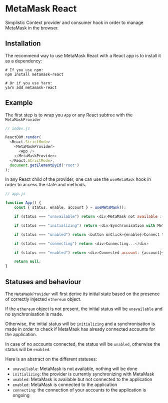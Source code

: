 # MetaMask React

Simplistic Context provider and consumer hook in order to manage MetaMask in the browser.

## Installation

The recommend way to use MetaMask React with a React app is to install it as a dependency:
```shell
# If you use npm:
npm install metamask-react

# Or if you use Yarn:
yarn add metamask-react
```

## Example

The first step is to wrap you `App` or any React subtree with the `MetaMaskProvider`
```javascript
// index.js

ReactDOM.render(
  <React.StrictMode>
    <MetaMaskProvider>
      <App />
    </MetaMaskProvider>
  </React.StrictMode>,
  document.getElementById('root')
);
```

In any React child of the provider, one can use the `useMetaMask` hook in order to access the state and methods.
```javascript
// app.js

function App() {
    const { status, enable, account } = useMetaMask();

    if (status === "unavailable") return <div>MetaMask not available :(</div>

    if (status === "initializing") return <div>Synchronisation with MetaMask ongoing...</div>

    if (status === "unabled") return <button onClick={enable}>Connect to MetaMask</button>

    if (status === "connecting") return <div>Connecting...</div>

    if (status === "enabled") return <div>Connected account: {account}</div>

    return null;
}
```

## Statuses and behaviour

The `MetaMaskProvider` will first derive its initial state based on the presence of correctly injected `ethereum` object.

If the `ethereum` object is not present, the initial status will be `unavailable` and no synchronisation is made.

Otherwise, the initial status will be `initializing` and a synchronisation is made in order to check if MetaMask has already connected accounts for the application.

In case of no accounts connected, the status will be `unabled`, otherwise the status will be `enabled`.

Here is an abstract on the different statuses:
- `unavailable`: MetaMask is not available, nothing will be done
- `initializing`: the provider is currently synchronizing with MetaMask
- `unabled`: MetaMask is available but not connected to the application
- `enabled`: MetaMask is connected to the application
- `connecting`: the connection of your accounts to the application is ongoing


